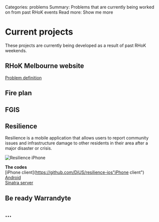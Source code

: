 Categories: problems
Summary: Problems that are currently being worked on from past RHoK events
Read more: Show me more

# Current projects

These projects are currently being developed as a result of past RHoK weekends.

## RHoK Melbourne website
[Problem definition](http://www.rhok.org/problems/universal-emergency-response-management)  

## Fire plan

## FGIS

## Resilience
Resilience is a mobile application that allows users to report community issues and infrastructure damage to other residents in their area after a major disaster or crisis.

<img src="/attachments/iOS-Creatives-MapView.png" alt="Resilience iPhone"/>

**The codes**  
[iPhone client](https://github.com/DiUS/resilience-ios"iPhone client")  
[Android](https://github.com/DiUS/resilience-android"Android")  
[Sinatra server](https://github.com/DiUS/resilience-server-open311 "Sinatra server")  
  
## Be ready Warrandyte

## ...


